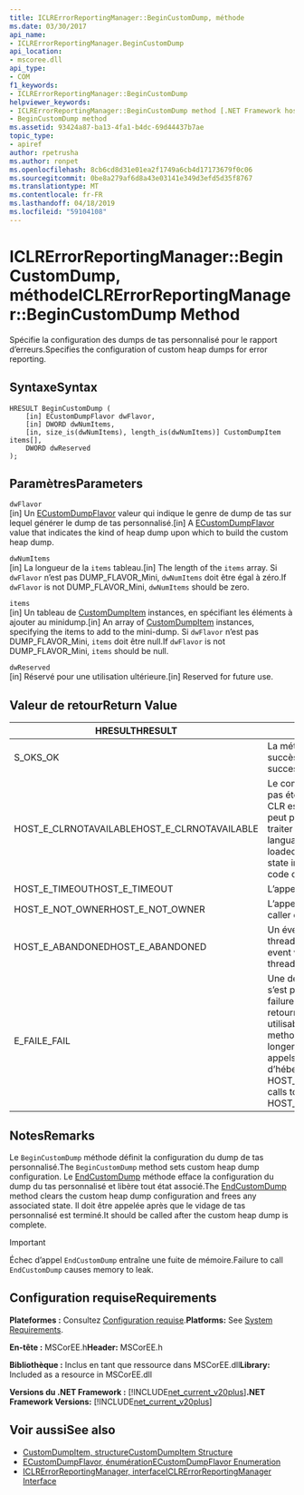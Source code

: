 ```yaml
---
title: ICLRErrorReportingManager::BeginCustomDump, méthode
ms.date: 03/30/2017
api_name:
- ICLRErrorReportingManager.BeginCustomDump
api_location:
- mscoree.dll
api_type:
- COM
f1_keywords:
- ICLRErrorReportingManager::BeginCustomDump
helpviewer_keywords:
- ICLRErrorReportingManager::BeginCustomDump method [.NET Framework hosting]
- BeginCustomDump method
ms.assetid: 93424a87-ba13-4fa1-b4dc-69d44437b7ae
topic_type:
- apiref
author: rpetrusha
ms.author: ronpet
ms.openlocfilehash: 8cb6cd8d31e01ea2f1749a6cb4d17173679f0c06
ms.sourcegitcommit: 0be8a279af6d8a43e03141e349d3efd5d35f8767
ms.translationtype: MT
ms.contentlocale: fr-FR
ms.lasthandoff: 04/18/2019
ms.locfileid: "59104108"
---
```

# <a name="iclrerrorreportingmanagerbegincustomdump-method"></a><span data-ttu-id="41498-102">ICLRErrorReportingManager::BeginCustomDump, méthode</span><span class="sxs-lookup"><span data-stu-id="41498-102">ICLRErrorReportingManager::BeginCustomDump Method</span></span>
<span data-ttu-id="41498-103">Spécifie la configuration des dumps de tas personnalisé pour le rapport d’erreurs.</span><span class="sxs-lookup"><span data-stu-id="41498-103">Specifies the configuration of custom heap dumps for error reporting.</span></span>  
  
## <a name="syntax"></a><span data-ttu-id="41498-104">Syntaxe</span><span class="sxs-lookup"><span data-stu-id="41498-104">Syntax</span></span>  
  
```  
HRESULT BeginCustomDump (  
    [in] ECustomDumpFlavor dwFlavor,  
    [in] DWORD dwNumItems,  
    [in, size_is(dwNumItems), length_is(dwNumItems)] CustomDumpItem items[],  
    DWORD dwReserved  
);  
```  
  
## <a name="parameters"></a><span data-ttu-id="41498-105">Paramètres</span><span class="sxs-lookup"><span data-stu-id="41498-105">Parameters</span></span>  
 `dwFlavor`  
 <span data-ttu-id="41498-106">[in] Un [ECustomDumpFlavor](../../../../docs/framework/unmanaged-api/hosting/ecustomdumpflavor-enumeration.md) valeur qui indique le genre de dump de tas sur lequel générer le dump de tas personnalisé.</span><span class="sxs-lookup"><span data-stu-id="41498-106">[in] A [ECustomDumpFlavor](../../../../docs/framework/unmanaged-api/hosting/ecustomdumpflavor-enumeration.md) value that indicates the kind of heap dump upon which to build the custom heap dump.</span></span>  
  
 `dwNumItems`  
 <span data-ttu-id="41498-107">[in] La longueur de la `items` tableau.</span><span class="sxs-lookup"><span data-stu-id="41498-107">[in] The length of the `items` array.</span></span> <span data-ttu-id="41498-108">Si `dwFlavor` n’est pas DUMP_FLAVOR_Mini, `dwNumItems` doit être égal à zéro.</span><span class="sxs-lookup"><span data-stu-id="41498-108">If `dwFlavor` is not DUMP_FLAVOR_Mini, `dwNumItems` should be zero.</span></span>  
  
 `items`  
 <span data-ttu-id="41498-109">[in] Un tableau de [CustomDumpItem](../../../../docs/framework/unmanaged-api/hosting/customdumpitem-structure.md) instances, en spécifiant les éléments à ajouter au minidump.</span><span class="sxs-lookup"><span data-stu-id="41498-109">[in] An array of [CustomDumpItem](../../../../docs/framework/unmanaged-api/hosting/customdumpitem-structure.md) instances, specifying the items to add to the mini-dump.</span></span> <span data-ttu-id="41498-110">Si `dwFlavor` n’est pas DUMP_FLAVOR_Mini, `items` doit être null.</span><span class="sxs-lookup"><span data-stu-id="41498-110">If `dwFlavor` is not DUMP_FLAVOR_Mini, `items` should be null.</span></span>  
  
 `dwReserved`  
 <span data-ttu-id="41498-111">[in] Réservé pour une utilisation ultérieure.</span><span class="sxs-lookup"><span data-stu-id="41498-111">[in] Reserved for future use.</span></span>  
  
## <a name="return-value"></a><span data-ttu-id="41498-112">Valeur de retour</span><span class="sxs-lookup"><span data-stu-id="41498-112">Return Value</span></span>  
  
|<span data-ttu-id="41498-113">HRESULT</span><span class="sxs-lookup"><span data-stu-id="41498-113">HRESULT</span></span>|<span data-ttu-id="41498-114">Description</span><span class="sxs-lookup"><span data-stu-id="41498-114">Description</span></span>|  
|-------------|-----------------|  
|<span data-ttu-id="41498-115">S_OK</span><span class="sxs-lookup"><span data-stu-id="41498-115">S_OK</span></span>|<span data-ttu-id="41498-116">La méthode a été retourné avec succès.</span><span class="sxs-lookup"><span data-stu-id="41498-116">The method returned successfully.</span></span>|  
|<span data-ttu-id="41498-117">HOST_E_CLRNOTAVAILABLE</span><span class="sxs-lookup"><span data-stu-id="41498-117">HOST_E_CLRNOTAVAILABLE</span></span>|<span data-ttu-id="41498-118">Le common language runtime (CLR) n’a pas été chargé dans un processus ou le CLR est dans un état dans lequel il ne peut pas exécuter le code managé ou traiter l’appel avec succès.</span><span class="sxs-lookup"><span data-stu-id="41498-118">The common language runtime (CLR) has not been loaded into a process, or the CLR is in a state in which it cannot run managed code or process the call successfully.</span></span>|  
|<span data-ttu-id="41498-119">HOST_E_TIMEOUT</span><span class="sxs-lookup"><span data-stu-id="41498-119">HOST_E_TIMEOUT</span></span>|<span data-ttu-id="41498-120">L’appel a expiré.</span><span class="sxs-lookup"><span data-stu-id="41498-120">The call timed out.</span></span>|  
|<span data-ttu-id="41498-121">HOST_E_NOT_OWNER</span><span class="sxs-lookup"><span data-stu-id="41498-121">HOST_E_NOT_OWNER</span></span>|<span data-ttu-id="41498-122">L’appelant ne possède pas le verrou.</span><span class="sxs-lookup"><span data-stu-id="41498-122">The caller does not own the lock.</span></span>|  
|<span data-ttu-id="41498-123">HOST_E_ABANDONED</span><span class="sxs-lookup"><span data-stu-id="41498-123">HOST_E_ABANDONED</span></span>|<span data-ttu-id="41498-124">Un événement a été annulé alors qu’un thread bloqué ou Fibre l’attendait.</span><span class="sxs-lookup"><span data-stu-id="41498-124">An event was canceled while a blocked thread or fiber was waiting on it.</span></span>|  
|<span data-ttu-id="41498-125">E_FAIL</span><span class="sxs-lookup"><span data-stu-id="41498-125">E_FAIL</span></span>|<span data-ttu-id="41498-126">Une défaillance catastrophique inconnue s’est produite.</span><span class="sxs-lookup"><span data-stu-id="41498-126">An unknown catastrophic failure occurred.</span></span> <span data-ttu-id="41498-127">Une fois une méthode retourne E_FAIL, le CLR n’est plus utilisable au sein du processus.</span><span class="sxs-lookup"><span data-stu-id="41498-127">After a method returns E_FAIL, the CLR is no longer usable within the process.</span></span> <span data-ttu-id="41498-128">Les appels suivants aux méthodes d’hébergement retournent HOST_E_CLRNOTAVAILABLE.</span><span class="sxs-lookup"><span data-stu-id="41498-128">Subsequent calls to hosting methods return HOST_E_CLRNOTAVAILABLE.</span></span>|  
  
## <a name="remarks"></a><span data-ttu-id="41498-129">Notes</span><span class="sxs-lookup"><span data-stu-id="41498-129">Remarks</span></span>  
 <span data-ttu-id="41498-130">Le `BeginCustomDump` méthode définit la configuration du dump de tas personnalisé.</span><span class="sxs-lookup"><span data-stu-id="41498-130">The `BeginCustomDump` method sets custom heap dump configuration.</span></span> <span data-ttu-id="41498-131">Le [EndCustomDump](../../../../docs/framework/unmanaged-api/hosting/iclrerrorreportingmanager-endcustomdump-method.md) méthode efface la configuration du dump du tas personnalisé et libère tout état associé.</span><span class="sxs-lookup"><span data-stu-id="41498-131">The [EndCustomDump](../../../../docs/framework/unmanaged-api/hosting/iclrerrorreportingmanager-endcustomdump-method.md) method clears the custom heap dump configuration and frees any associated state.</span></span> <span data-ttu-id="41498-132">Il doit être appelée après que le vidage de tas personnalisé est terminé.</span><span class="sxs-lookup"><span data-stu-id="41498-132">It should be called after the custom heap dump is complete.</span></span>  
  
> [!IMPORTANT]
>  <span data-ttu-id="41498-133">Échec d’appel `EndCustomDump` entraîne une fuite de mémoire.</span><span class="sxs-lookup"><span data-stu-id="41498-133">Failure to call `EndCustomDump` causes memory to leak.</span></span>  
  
## <a name="requirements"></a><span data-ttu-id="41498-134">Configuration requise</span><span class="sxs-lookup"><span data-stu-id="41498-134">Requirements</span></span>  
 <span data-ttu-id="41498-135">**Plateformes :** Consultez [Configuration requise](../../../../docs/framework/get-started/system-requirements.md).</span><span class="sxs-lookup"><span data-stu-id="41498-135">**Platforms:** See [System Requirements](../../../../docs/framework/get-started/system-requirements.md).</span></span>  
  
 <span data-ttu-id="41498-136">**En-tête :** MSCorEE.h</span><span class="sxs-lookup"><span data-stu-id="41498-136">**Header:** MSCorEE.h</span></span>  
  
 <span data-ttu-id="41498-137">**Bibliothèque :** Inclus en tant que ressource dans MSCorEE.dll</span><span class="sxs-lookup"><span data-stu-id="41498-137">**Library:** Included as a resource in MSCorEE.dll</span></span>  
  
 <span data-ttu-id="41498-138">**Versions du .NET Framework :** [!INCLUDE[net_current_v20plus](../../../../includes/net-current-v20plus-md.md)]</span><span class="sxs-lookup"><span data-stu-id="41498-138">**.NET Framework Versions:** [!INCLUDE[net_current_v20plus](../../../../includes/net-current-v20plus-md.md)]</span></span>  
  
## <a name="see-also"></a><span data-ttu-id="41498-139">Voir aussi</span><span class="sxs-lookup"><span data-stu-id="41498-139">See also</span></span>

- [<span data-ttu-id="41498-140">CustomDumpItem, structure</span><span class="sxs-lookup"><span data-stu-id="41498-140">CustomDumpItem Structure</span></span>](../../../../docs/framework/unmanaged-api/hosting/customdumpitem-structure.md)
- [<span data-ttu-id="41498-141">ECustomDumpFlavor, énumération</span><span class="sxs-lookup"><span data-stu-id="41498-141">ECustomDumpFlavor Enumeration</span></span>](../../../../docs/framework/unmanaged-api/hosting/ecustomdumpflavor-enumeration.md)
- [<span data-ttu-id="41498-142">ICLRErrorReportingManager, interface</span><span class="sxs-lookup"><span data-stu-id="41498-142">ICLRErrorReportingManager Interface</span></span>](../../../../docs/framework/unmanaged-api/hosting/iclrerrorreportingmanager-interface.md)
